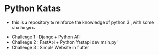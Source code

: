 # Python Katas

* this is a repository to reinforce the knowledge of python 3 , with some challenges.

- Challenge 1 : Django + Python API
- Challenge 2 : FastApi + Python 
    'fastapi dev main.py'
- Challenge 3 : Simple Website in flutter
